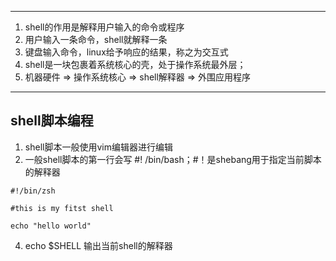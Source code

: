 ***
1. shell的作用是解释用户输入的命令或程序
2. 用户输入一条命令，shell就解释一条
3. 键盘输入命令，linux给予响应的结果，称之为交互式
4. shell是一块包裹着系统核心的壳，处于操作系统最外层；
5. 机器硬件 => 操作系统核心 => shell解释器 => 外围应用程序
***
## shell脚本编程
1. shell脚本一般使用vim编辑器进行编辑
2. 一般shell脚本的第一行会写 #! /bin/bash；#！是shebang用于指定当前脚本的解释器
```shell
#!/bin/zsh

#this is my fitst shell

echo "hello world"
```
4. echo $SHELL  输出当前shell的解释器